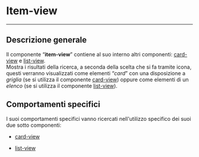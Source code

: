 # Item-view  

<hr>  

## Descrizione generale  
Il componente “**item-view**” contiene al suo interno altri componenti: [card-view](cardview.md) e [list-view](listview.md).  
Mostra i risultati della ricerca, a seconda della scelta che si fa tramite icona, questi verranno visualizzati come elementi “*card*” con una disposizione a *griglia* (se si utilizza il componente [card-view](cardview.md)) oppure come elementi di un *elenco* (se si utilizza il componente [list-view](listview.md)).  

## Comportamenti specifici  
I suoi comportamenti specifici vanno ricercati nell'utilizzo specifico dei suoi due sotto componenti:  

- [card-view](cardview.md)

- [list-view](listview.md)
